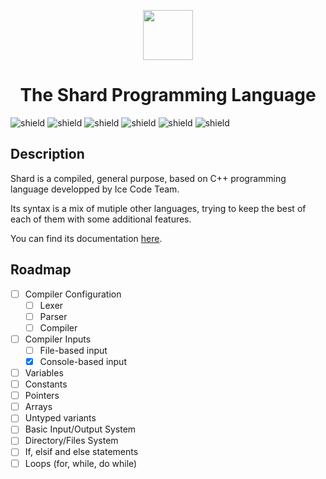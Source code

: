 <div align="center">
  <p>
    <img width="80" src="https://avatars.githubusercontent.com/u/99663083?v=4">
  </p>
  <h1>The Shard Programming Language</h1>
</div>

![shield](https://img.shields.io/badge/version-ALPHA-ff0000)
![shield](https://img.shields.io/github/repo-size/Ice-Code-Team/shard-lang)
![shield](https://img.shields.io/badge/Status-In%20Progress-00ff00)
![shield](https://img.shields.io/badge/Made%20in-C++-00599C?logo=cplusplus)
![shield](https://img.shields.io/badge/Supported%20Platforms-Windows%20%7C%20Linux%20%7C%20MacOS-blue)
![shield](https://img.shields.io/badge/By-Ice%20Code%20Team-00cfff)


## Description

Shard is a compiled, general purpose, based on C++ programming language developped by Ice Code Team.

Its syntax is a mix of mutiple other languages, trying to keep the best of each of them with some additional features.

You can find its documentation [here](https://github.com/Ice-Code-Team/shard-lang/blob/main/docs.md).

## Roadmap

- [ ] Compiler Configuration
  - [ ] Lexer
  - [ ] Parser
  - [ ] Compiler
- [ ] Compiler Inputs
  - [ ] File-based input
  - [x] Console-based input
- [ ] Variables
- [ ] Constants
- [ ] Pointers
- [ ] Arrays
- [ ] Untyped variants
- [ ] Basic Input/Output System
- [ ] Directory/Files System
- [ ] If, elsif and else statements
- [ ] Loops (for, while, do while)
